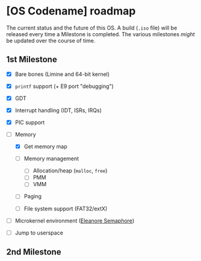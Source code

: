 # [OS Codename] roadmap

The current status and the future of this OS.
A build (`.iso` file) will be released every time a Milestone is completed. The various milestones _might_ be updated over the course of time.

## 1st Milestone

- [X] Bare bones (Limine and 64-bit kernel)
- [X] `printf` support (+ E9 port "debugging")
- [X] GDT
- [X] Interrupt handling (IDT, ISRs, IRQs)
- [X] PIC support
- [ ] Memory

  - [X] Get memory map
  - [ ] Memory management

    - [ ] Allocation/heap (`malloc`, `free`)
    - [ ] PMM
    - [ ] VMM
    
  - [ ] Paging

  - [ ] File system support (FAT32/extX)
- [ ] Microkernel environment ([Eleanore Semaphore](https://wiki.osdev.org/Eleanore_Semaphore))
- [ ] Jump to userspace

## 2nd Milestone
